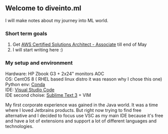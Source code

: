## Welcome to diveinto.ml

I will make notes about my journey into ML world.

### Short term goals
1. Get [AWS Certified Solutions Architect - Associate](https://youtu.be/Ia-UEYYR44s) till end of May
2. I will start writing here :) 

### My setup and environment
Hardware: HP Zbook G3 + 2x24" monitors AOC  
OS: CentOS 8 ( RHEL based linux distro it was reason why I chose this one)  
Python env: [Conda](https://docs.conda.io/projects/conda/en/latest/user-guide/install/linux.html)  
IDE: [Visual Studio Code](https://code.visualstudio.com/)  
IDE second choise: [Sublime Text 3](https://www.sublimetext.com/3) + VIM  

My first corporate experience was gained in the Java world. It was a time where I loved Jetbrains products. But right now trying to find free alternative and I decided to focus use VSC as my main IDE because it's free and have a lot of extensions and support a lot of different languages and technologies.
